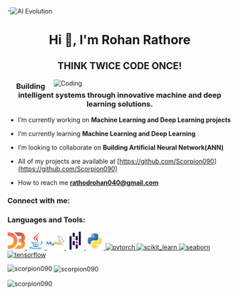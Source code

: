 -<img align="center" src="https://media.licdn.com/dms/image/D4E16AQHXeZGjmZ-JAA/profile-displaybackgroundimage-shrink_350_1400/0/1719650381463?e=1728518400&v=beta&t=miUgtw6OReSnn7GA3QW3LrdXrWKbKfc4hA1fntUy21c" width="1800" height="300" alt="AI Evolution">

<h1 align="center">Hi 👋, I'm Rohan Rathore</h1>
<h2 align="center">THINK TWICE CODE ONCE!</h2>
<image align="right" alt="Coding" width="400" src="https://img.freepik.com/premium-photo/astronaut-night-lake-with-neon-lights-mountains-background-generative-ai_7023-142566.jpg">
<h3 align="center">Building intelligent systems through innovative machine and deep learning solutions.</h3>


- I’m currently working on **Machine Learning and Deep Learning projects**

- I’m currently learning **Machine Learning and Deep Learning**

- I’m looking to collaborate on **Building Artificial Neural Network(ANN)**

- All of my projects are available at [https://github.com/Scorpion090](https://github.com/Scorpion090)

- How to reach me **rathodrohan040@gmail.com**

<h3 align="left">Connect with me:</h3>
<p align="left">
</p>

<h3 align="left">Languages and Tools:</h3>
<p align="left"> <a href="https://d3js.org/" target="_blank" rel="noreferrer"> <img src="https://raw.githubusercontent.com/devicons/devicon/master/icons/d3js/d3js-original.svg" alt="d3js" width="40" height="40"/> </a> <a href="https://www.java.com" target="_blank" rel="noreferrer"> <img src="https://raw.githubusercontent.com/devicons/devicon/master/icons/java/java-original.svg" alt="java" width="40" height="40"/> </a> <a href="https://www.mysql.com/" target="_blank" rel="noreferrer"> <img src="https://raw.githubusercontent.com/devicons/devicon/master/icons/mysql/mysql-original-wordmark.svg" alt="mysql" width="40" height="40"/> </a> <a href="https://pandas.pydata.org/" target="_blank" rel="noreferrer"> <img src="https://raw.githubusercontent.com/devicons/devicon/2ae2a900d2f041da66e950e4d48052658d850630/icons/pandas/pandas-original.svg" alt="pandas" width="40" height="40"/> </a> <a href="https://www.python.org" target="_blank" rel="noreferrer"> <img src="https://raw.githubusercontent.com/devicons/devicon/master/icons/python/python-original.svg" alt="python" width="40" height="40"/> </a> <a href="https://pytorch.org/" target="_blank" rel="noreferrer"> <img src="https://www.vectorlogo.zone/logos/pytorch/pytorch-icon.svg" alt="pytorch" width="40" height="40"/> </a> <a href="https://scikit-learn.org/" target="_blank" rel="noreferrer"> <img src="https://upload.wikimedia.org/wikipedia/commons/0/05/Scikit_learn_logo_small.svg" alt="scikit_learn" width="40" height="40"/> </a> <a href="https://seaborn.pydata.org/" target="_blank" rel="noreferrer"> <img src="https://seaborn.pydata.org/_images/logo-mark-lightbg.svg" alt="seaborn" width="40" height="40"/> </a> <a href="https://www.tensorflow.org" target="_blank" rel="noreferrer"> <img src="https://www.vectorlogo.zone/logos/tensorflow/tensorflow-icon.svg" alt="tensorflow" width="40" height="40"/> </a> </p>

<p><img align="left" src="https://github-readme-stats.vercel.app/api/top-langs?username=scorpion090&show_icons=true&locale=en&layout=compact" alt="scorpion090" /></p>

<p>&nbsp;<img align="center" src="https://github-readme-stats.vercel.app/api?username=scorpion090&show_icons=true&locale=en" alt="scorpion090" /></p>

<p><img align="center" src="https://github-readme-streak-stats.herokuapp.com/?user=scorpion090&" alt="scorpion090" /></p>
